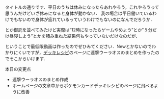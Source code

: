 タイトルの通りです．平日のうちは休みになったらあれやろう，これやろうって思うんだけどいざ休みになると身体が動かない．
我の場合は平日働いているわけでもないので身体が疲れているっていうわけでもないのになんでだろうか．

とか御託を並べてみたけど実際は”12時になったらゲームやめよう”とか”５分だけ昼寝しよう”とかを積み重ねた結果何もやっていないだけなのだが．

ということで最低限動画は作ったのでぜひみてください．Newとかないのでわかりにくいですが，[デッキレシピ](../Kusausagi-Tsukasa.github.io/Deck/recipeHome.md)のページに連撃ウーラオスのまとめを作ったのでそこからいけます．

本日の変更点
- 連撃ウーラオスのまとめ作成
- ホームページの文章中からポケモンカードデッキレシピのページに飛べるように改善
